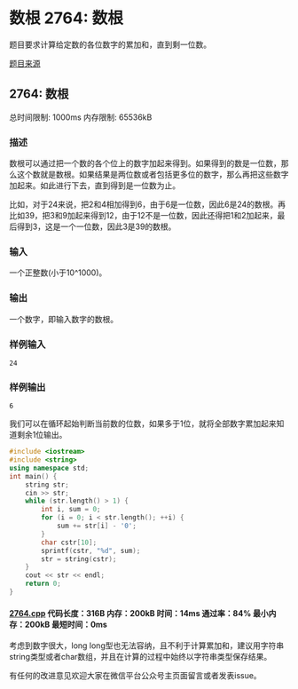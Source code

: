 # 数根 2764: 数根

题目要求计算给定数的各位数字的累加和，直到剩一位数。

[题目来源](http://bailian.openjudge.cn/practice/2764/)

## 2764: 数根

总时间限制: 1000ms    内存限制: 65536kB

### 描述

数根可以通过把一个数的各个位上的数字加起来得到。如果得到的数是一位数，那么这个数就是数根。如果结果是两位数或者包括更多位的数字，那么再把这些数字加起来。如此进行下去，直到得到是一位数为止。

比如，对于24来说，把2和4相加得到6，由于6是一位数，因此6是24的数根。再比如39，把3和9加起来得到12，由于12不是一位数，因此还得把1和2加起来，最后得到3，这是一个一位数，因此3是39的数根。

### 输入

一个正整数(小于10^1000)。

### 输出

一个数字，即输入数字的数根。

### 样例输入
```
24
```
### 样例输出
```
6
```
我们可以在循环起始判断当前数的位数，如果多于1位，就将全部数字累加起来知道剩余1位输出。
```cpp
#include <iostream>
#include <string>
using namespace std;
int main() {
	string str;
	cin >> str;
	while (str.length() > 1) {
		int i, sum = 0;
		for (i = 0; i < str.length(); ++i) {
			sum += str[i] - '0';
		}
		char cstr[10];
		sprintf(cstr, "%d", sum);
		str = string(cstr);
	}
	cout << str << endl;
	return 0;
}
```
#### [2764.cpp](/Code/2700-2799/2764.cpp) 代码长度：316B 内存：200kB 时间：14ms 通过率：84% 最小内存：200kB  最短时间：0ms

考虑到数字很大，long long型也无法容纳，且不利于计算累加和，建议用字符串string类型或者char数组，并且在计算的过程中始终以字符串类型保存结果。

有任何的改进意见欢迎大家在微信平台公众号主页面留言或者发表issue。
